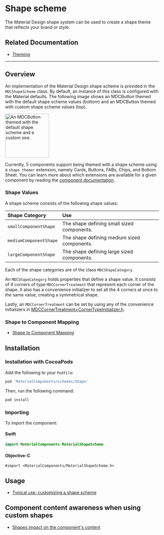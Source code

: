 # Shape scheme

The Material Design shape system can be used to create a shape theme that reflects your brand or
style.

## Related Documentation

* [Theming](../../)

<!-- toc -->

- - -

## Overview

An implementation of the Material Design shape scheme is provided in the `MDCShapeScheme`
class. By default, an instance of this class is configured with the Material defaults. 
The following image shows an MDCButton themed with the default
shape scheme values (bottom) and an MDCButton themed with custom shape scheme values (top).

<img src="assets/shapethemedbuttons.png" width="144" alt="An MDCButton themed with the default shape scheme and a custom one.">

Currently, 5 components support being themed with a shape scheme using a `shape themer` extension, namely Cards, Buttons, FABs, Chips,
and Bottom Sheet. You can learn more about which extensions are available for a given component by reading the
[component documentation](../../../).

### Shape Values

A shape scheme consists of the following shape values:

| Shape Category         | Use        |
|:---------------------  |:---------- |
| `smallComponentShape`  | The shape defining small sized components.  |
| `mediumComponentShape` | The shape defining medium sized components. |
| `largeComponentShape`  | The shape defining large sized components.  |

Each of the shape categories are of the class `MDCShapeCategory`. 

An `MDCShapeCategory` holds properties that define a shape value. It consists of 4 corners of type `MDCCornerTreatment` that represent each corner of the shape. It also has a convenience initializer to set all the 4 corners at once to the same value, creating a symmetrical shape.

Lastly, an `MDCCornerTreatment` can be set by using any of the convenience initializers in [MDCCornerTreatment+CornerTypeInitializer.h](https://github.com/material-components/material-components-ios/blob/develop/components/private/ShapeLibrary/src/MDCCornerTreatment%2BCornerTypeInitalizer.h).

### Shape to Component Mapping

- [Shape to Component Mapping](shape-category-mapping.md)

## Installation

### Installation with CocoaPods

Add the following to your `Podfile`:

```bash
pod 'MaterialComponents/schemes/Shape'
```
<!--{: .code-renderer.code-renderer--install }-->

Then, run the following command:

```bash
pod install
```

### Importing

To import the component:

<!--<div class="material-code-render" markdown="1">-->
#### Swift
```swift
import MaterialComponents.MaterialShapeScheme
```

#### Objective-C

```objc
#import <MaterialComponents/MaterialShapeScheme.h>
```
<!--</div>-->

## Usage

- [Typical use: customizing a shape scheme](typical-use-customizing-a-scheme.md)

## Component content awareness when using custom shapes

- [Shapes impact on the component's content](shape-content-margins.md)
